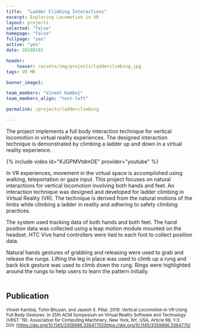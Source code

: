 ```yaml
---
title:  "Ladder Climbing Interactions"
excerpt: Exploring Locomotion in VR
layout: projects   
selected: "false"
homepage: "false"
fullpage: "yes"
active: "yes"
date: 20180101

header:
    teaser: /assets/img/projects/ladderclimbing.jpg
tags: VR MR

banner_image1:

team_members: "Vineet Kamboj"
team_members_align: "text-left"

permalink: /projects/ladderclimbing

---
```



The project implements a full body interaction technique for vertical locomotion in virtual reality experiences. The designed interaction technique is demonstrated by climbing a ladder up and down in a virtual reality experience.

{% include video id="KJGPMVtdmOE" provider="youtube" %}

In VR experiences, movement in the virtual space is accomplished using walking, teleportation or gaze input. This project focuses on natural interactions for vertical locomotion involving both hands and feet. An interaction technique was designed and developed for ladder climbing in Virtual Reality (VR). The technique is derived from the natural motions of the limbs while climbing a ladder in reality and adhering to safety climbing practices.

The system used tracking data of both hands and both feet. The hand position data was collected using a leap motion module mounted on the headset. HTC Vive hand controllers were tied to each foot to collect position data.

Natural hands gestures of grabbing and releasing were used to grab and release the rungs. Lifting the leg in place was used to climb up a rung and back kick gesture was used to climb down the rung. Rings were highlighted around the rungs to help users to learn the pattern initially.
<br><br>

## Publication

<small>Vineet Kamboj, Tuhin Bhuyan, and Jayesh S. Pillai. 2019. Vertical Locomotion in VR Using Full Body Gestures. In 25th ACM Symposium on Virtual Reality Software and Technology (VRST '19). Association for Computing Machinery, New York, NY, USA, Article 98, 1–2.   <br> DOI: [https://doi.org/10.1145/3359996.3364770](https://doi.org/10.1145/3359996.3364770)</small>
